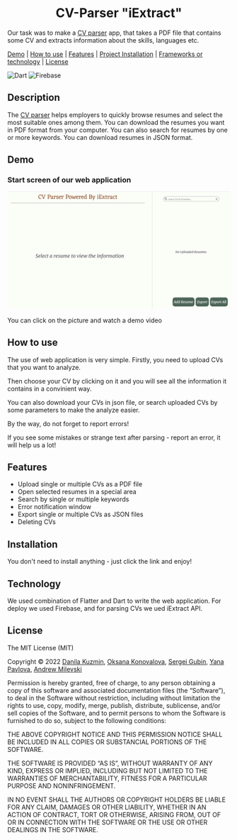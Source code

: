 <h1 align="center"> CV-Parser "iExtract"</h1>

Our task was to make a [CV parser](https://cv-parser-265d0.firebaseapp.com/#/) app, that takes a PDF file that contains some CV and extracts information about the skills, languages etc.



[Demo](#demo) |
[How to use](#use) |
[Features](#features) |
[Project Installation](#installation) |
[Frameworks or technology](#framework) |
[License](#license)


![Dart](https://img.shields.io/badge/dart-%230175C2.svg?style=for-the-badge&logo=dart&logoColor=white)
![Firebase](https://img.shields.io/badge/firebase-%23039BE5.svg?style=for-the-badge&logo=firebase)



## Description

The [CV parser](https://cv-parser-265d0.firebaseapp.com/#/) helps employers to quickly browse resumes and select the most suitable ones among them. You can download the resumes you want in PDF format from your computer. You can also search for resumes by one or more keywords. You can download resumes in JSON format.


<h2 name="demo">Demo</h2>
<h3> Start screen of our web application</h3>


 [![Start screen image](https://github.com/InnoSWP/BS21-03_CV-Parser/blob/main/startScreen.png)](https://drive.google.com/file/d/1dVcg6gwEqL9TEO06sBNJoBpG2FfI6BOK/view)
 
 You can click on the picture and watch a demo video

<h2 name="use">How to use</h2>

<p>The use of web application is very simple. Firstly, you need to upload CVs that you want to analyze.</p>
<p>Then choose your CV by clicking on it and you will see all the information it contains in a convinient way.</p>
<p>You can also download your CVs in json file, or search uploaded CVs by some parameters to make the analyze easier.</p>
<p>By the way, do not forget to report errors!</p>
<p>If you see some mistakes or strange text after parsing - report an error, it will help us a lot!</p>



<h2 name="features">Features</h2>

* Upload single or multiple CVs as a PDF file
* Open selected resumes in a special area 
* Search by single or multiple keywords
* Error notification window
* Export single or multiple CVs as JSON files
* Deleting CVs

<h2 name="installation">Installation</h2>

You don't need to install anything - just click the link and enjoy!

<h2 name="framework">Technology</h2>

We used combination of Flatter and Dart to write the web application. For deploy we used Firebase, and for parsing CVs we ued iExtract API.



<h2 name="lincense">License</h2>
The MIT License (MIT)

Copyright © 2022 [Danila Kuzmin](https://github.com/BikTracker), [Oksana Konovalova](https://github.com/ksko02), [Sergei Gubin](https://github.com/Uec3), [Yana Pavlova](https://github.com/nytakoe1), [Andrew Milevski](https://github.com/Neph0)

Permission is hereby granted, free of charge, to any person obtaining a copy of this software and associated documentation files (the “Software”), to deal in the Software without restriction, including without limitation the rights to use, copy, modify, merge, publish, distribute, sublicense, and/or sell copies of the Software, and to permit persons to whom the Software is furnished to do so, subject to the following conditions:

THE ABOVE COPYRIGHT NOTICE AND THIS PERMISSION NOTICE SHALL BE INCLUDED IN ALL COPIES OR SUBSTANCIAL PORTIONS OF THE SOFTWARE.

THE SOFTWARE IS PROVIDED “AS IS”, WITHOUT WARRANTY OF ANY KIND, EXPRESS OR IMPLIED, INCLUDING BUT NOT LIMITED TO THE WARRANTIES OF MERCHANTABILITY, FITNESS FOR A PARTICULAR PURPOSE AND NONINFRINGEMENT.

IN NO EVENT SHALL THE AUTHORS OR COPYRIGHT HOLDERS BE LIABLE FOR ANY CLAIM, DAMAGES OR OTHER LIABILITY, WHETHER IN AN ACTION OF CONTRACT, TORT OR OTHERWISE, ARISING FROM, OUT OF OR IN CONNECTION WITH THE SOFTWARE OR THE USE OR OTHER DEALINGS IN THE SOFTWARE.

